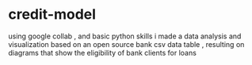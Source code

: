 # credit-model
using google collab , and basic python skills i made a data analysis and visualization based on an open source bank csv data table , resulting on diagrams that show the eligibility of bank clients for loans
